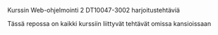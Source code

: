 Kurssin Web-ohjelmointi 2 DT10047-3002 harjoitustehtäviä

Tässä repossa on kaikki kurssiin liittyvät tehtävät omissa kansioissaan
